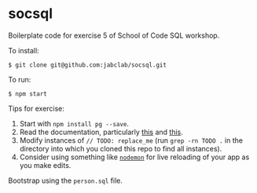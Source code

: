 # socsql

Boilerplate code for exercise 5 of School of Code SQL workshop.

To install:

```
$ git clone git@github.com:jabclab/socsql.git
```

To run:

```
$ npm start
```

Tips for exercise:

1. Start with `npm install pg --save`.
2. Read the documentation, particularly [this](https://node-postgres.com/) and [this](https://node-postgres.com/features/connecting).
3. Modify instances of `// TODO: replace_me` (run `grep -rn TODO .` in the directory into which you cloned this repo to find all instances).
4. Consider using something like [`nodemon`](https://github.com/remy/nodemon) for live reloading of your app as you make edits.

Bootstrap using the `person.sql` file.
